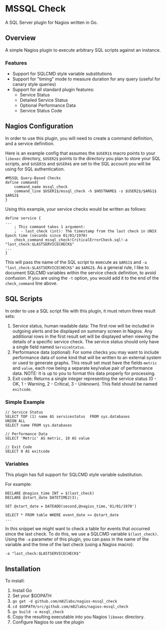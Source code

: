 # MSSQL Check
A SQL Server plugin for Nagios written in Go.

## Overview
A simple Nagios plugin to execute arbitrary SQL scripts against an instance.

### Features

- Support for SQLCMD style variable substitutions
- Support for "timing" mode to measure duration for any query (useful for canary style queries)
- Support for all standard plugin features:
  - Service Status
  - Detailed Service Status
  - Optional Performance Data
  - Service Status Code

## Nagios Configuration
In order to use this plugin, you will need to create a command definition, and a service definition.

Here is an example config that assumes the `$USER1$` macro points to your `libexec` directory, `$USER2$` points to the directory you plan to store your SQL scripts, and `$USER3$` and `$USER4$` are set to the SQL account you will be using for SQL authentication.

```
#MSSQL Query-Based Checks
define command{
    command_name mssql_check
    command_line $USER1$/mssql_check -h $HOSTNAME$ -s $USER2$/$ARG1$ $ARG2$
}
```

Using this example, your service checks would be written as follows:
```
define service {
...
    ; This command takes 1 argument:
    ;  - last_check (int): The timestamp from the last check in UNIX Epoch time (seconds since 01/01/1970)
    check_command mssql_check!CriticalErrorCheck.sql!-a "last_check:$LASTSERVICECHECK$"
...
}
```

This will pass the name of the SQL script to execute as `$ARG1$` and `-a "last_check:$LASTSERVICECHECK$"` as `$ARG2$`. As a general rule, I like to document SQLCMD variables within the service check definition, to avoid confusion. If you are using the `-t` option, you would add it to the end of the `check_command` line above.

## SQL Scripts
In order to use a SQL script file with this plugin, it must return three result sets:

1. Service status, human readable data: The first row will be included in outgoing alerts and be displayed on summary screen in Nagios. Any additional rows in the first result set will be displayed when viewing the details of a specific service check. The service status should only have a single field named `ServiceStatus`.
1. Performance data (optional): For some checks you may want to include performance data of some kind that will be written to an external system or used to generate graphs. This result set must have the fields `metric` and `value`, each row being a separate key/value pair of performance data. NOTE: It is up to you to format this data properly for processing.
1. Exit code: Returns a single integer representing the service status (0 - OK, 1 - Warning, 2 - Critical, 3 - Unknown). This field should be named `exitcode`.

### Simple Example
```
// Service Status
SELECT TOP (1) name AS servicestatus  FROM sys.databases
UNION ALL
SELECT name FROM sys.databases

// Performance Data
SELECT 'Metric' AS metric, 10 AS value

// Exit Code
SELECT 0 AS exitcode
```

### Variables
This plugin has full support for SQLCMD style variable substitution. 

For example:
```
DECLARE	@nagios_time INT = $(last_check)
DECLARE @start_date DATETIME2(3);

SET @start_date = DATEADD(second,@nagios_time,'01/01/1970')

SELECT * FROM table WHERE event_date >= @start_date
...
```

In this snippet we might want to check a table for events that occurred since the last check. To do this, we use a SQLCMD variable `$(last_check)`. Using the `-a` parameter of this plugin, you can pass in the name of the variable and the time of the last check (using a Nagios macro): 
```
-a "last_check:$LASTSERVICECHECK$"
```

## Installation
To install:

1. Install Go
1. Set your $GOPATH
1. `go get -d github.com/m82labs/nagios-mssql_check`
1. `cd $GOPATH/src/github.com/m82labs/nagios-mssql_check`
1. `go build -o mssql_check`
1. Copy the resulting executable into you Nagios `libexec` directory.
1. Configure Nagios to use the plugin
